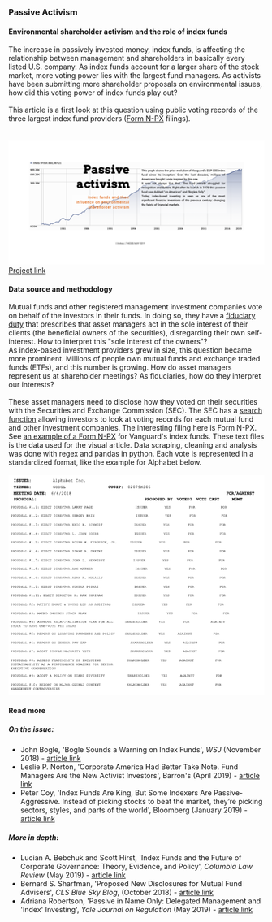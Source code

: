 ### Passive Activism 

#### Environmental shareholder activism and the role of index funds
The increase in passively invested money, index funds, is affecting the relationship between management and shareholders in basically every listed U.S. company. As index funds account for a larger share of the stock market, more voting power lies with the largest fund managers. As activists have been submitting more shareholder proposals on environmental issues, how did this voting power of index funds play out? 
<br><br>
This article is a first look at this question using public voting records of the three largest index fund providers ([Form N-PX](https://www.sec.gov/reportspubs/investor-publications/investorpubsmfproxyvotinghtm.html) filings).  
<br><br> 
[![image](Data/img/screensh.png)](https://isver.github.io/ms-t/)
[Project link](https://isver.github.io/ms-t/)

#### Data source and methodology
Mutual funds and other registered management investment companies vote on behalf of the investors in their funds. In doing so, they have a [fiduciary duty](https://www.sec.gov/rules/final/ia-2106.htm) that prescribes that asset managers act in the sole interest of their clients (the beneficial owners of the securities), disregarding their own self-interest. How to interpret this "sole interest of the owners"? <br>
As index-based investment providers grew in size, this question became more prominent. Millions of people own mutual funds and exchange traded funds (ETFs), and this number is growing. How do asset managers represent us at shareholder meetings? As fiduciaries, how do they interpret our interests?
<br><br> 
These asset managers need to disclose how they voted on their securities with the Securities and Exchange Commission (SEC). The SEC has a [search function](https://www.sec.gov/edgar/searchedgar/mutualsearch.html) allowing investors to look at voting records for each mutual fund and other investment companies. The interesting filing here is Form N-PX. See [an example of a Form N-PX]( https://www.sec.gov/Archives/edgar/data/36405/000093247118006954/indexfunds0835.html) for Vanguard's index funds.
These text files is the data used for the visual article. Data scraping, cleaning and analysis was done with regex and pandas in python. Each vote is represented in a standardized format, like the example for Alphabet below. <br><br>
![image](Data/img/screensh2.png)


#### Read more

##### On the issue:
- John Bogle, 'Bogle Sounds a Warning on Index Funds', *WSJ* (November 2018) - [article link](https://www.wsj.com/articles/bogle-sounds-a-warning-on-index-funds-1543504551)
- Leslie P. Norton, 'Corporate America Had Better Take Note. Fund Managers Are the New Activist Investors', Barron's (April 2019) - [article link](https://www.barrons.com/articles/mutual-fund-managers-activist-investors-51554498763)
- Peter Coy, 'Index Funds Are King, But Some Indexers Are Passive-Aggressive.  Instead of picking stocks to beat the market, they’re picking sectors, styles, and parts of the world', Bloomberg (January 2019) - [article link](https://www.bloomberg.com/news/articles/2019-01-24/index-funds-are-king-but-some-indexers-are-passive-aggressive)


##### More in depth:
- Lucian A. Bebchuk and Scott Hirst, 'Index Funds and the Future of Corporate Governance: Theory, Evidence, and Policy', *Columbia Law Review* (May 2019) - [article link](https://poseidon01.ssrn.com/delivery.php?ID=673064096005021118019023097104029100001024071012061053073118018088121007070115101091011099101107042108110073124023066099082098031034078007004004111007022111122038047037013019116005111097006119102068101004026123082013008103065100107099076097115004&EXT=pdf)
- Bernard S. Sharfman, 'Proposed New Disclosures for Mutual Fund Advisers', *CLS Blue Sky Blog*, (October 2018) - [article link](http://clsbluesky.law.columbia.edu/2018/10/19/proposed-new-disclosures-for-mutual-fund-advisers/)
- Adriana Robertson, 'Passive in Name Only: Delegated Management and 'Index' Investing', *Yale Journal on Regulation* (May 2019) - [article link](https://papers.ssrn.com/sol3/papers.cfm?abstract_id=3244991)
